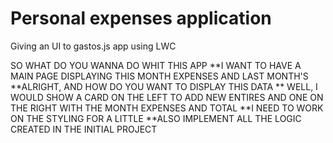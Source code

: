 # Personal expenses application

Giving an UI to gastos.js app using LWC


SO WHAT DO YOU WANNA DO WHIT THIS APP
    **I WANT TO HAVE A MAIN PAGE DISPLAYING THIS MONTH EXPENSES AND LAST MONTH'S
        **ALRIGHT, AND HOW DO YOU WANT TO DISPLAY THIS DATA
            ** WELL, I WOULD SHOW A CARD ON THE LEFT TO ADD NEW ENTIRES AND ONE ON THE RIGHT WITH THE MONTH EXPENSES AND TOTAL
            **I NEED TO WORK ON THE STYLING FOR A LITTLE
            **ALSO IMPLEMENT ALL THE LOGIC CREATED IN THE INITIAL PROJECT